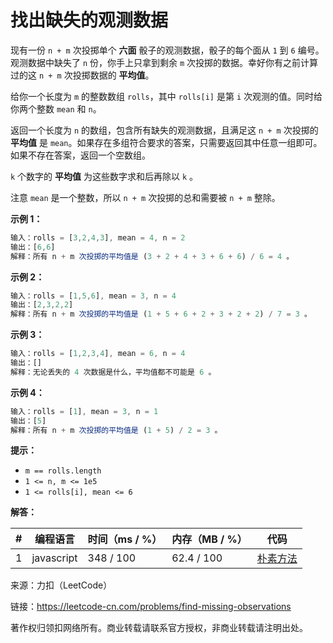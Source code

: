 # 找出缺失的观测数据

现有一份 `n + m` 次投掷单个 **六面** 骰子的观测数据，骰子的每个面从 `1` 到 `6` 编号。观测数据中缺失了 `n` 份，你手上只拿到剩余 `m` 次投掷的数据。幸好你有之前计算过的这 `n + m` 次投掷数据的 **平均值**。

给你一个长度为 `m` 的整数数组 `rolls`，其中 `rolls[i]` 是第 `i` 次观测的值。同时给你两个整数 `mean` 和 `n`。

返回一个长度为 `n` 的数组，包含所有缺失的观测数据，且满足这 `n + m` 次投掷的 **平均值** 是 `mean`。如果存在多组符合要求的答案，只需要返回其中任意一组即可。如果不存在答案，返回一个空数组。

`k` 个数字的 **平均值** 为这些数字求和后再除以 `k` 。

注意 `mean` 是一个整数，所以 `n + m` 次投掷的总和需要被 `n + m` 整除。

**示例 1：**

``` javascript
输入：rolls = [3,2,4,3], mean = 4, n = 2
输出：[6,6]
解释：所有 n + m 次投掷的平均值是 (3 + 2 + 4 + 3 + 6 + 6) / 6 = 4 。
```

**示例 2：**

``` javascript
输入：rolls = [1,5,6], mean = 3, n = 4
输出：[2,3,2,2]
解释：所有 n + m 次投掷的平均值是 (1 + 5 + 6 + 2 + 3 + 2 + 2) / 7 = 3 。
```

**示例 3：**

``` javascript
输入：rolls = [1,2,3,4], mean = 6, n = 4
输出：[]
解释：无论丢失的 4 次数据是什么，平均值都不可能是 6 。
```

**示例 4：**

``` javascript
输入：rolls = [1], mean = 3, n = 1
输出：[5]
解释：所有 n + m 次投掷的平均值是 (1 + 5) / 2 = 3 。
```

**提示：**

- `m == rolls.length`
- `1 <= n, m <= 1e5`
- `1 <= rolls[i], mean <= 6`

**解答：**

**#**|**编程语言**|**时间（ms / %）**|**内存（MB / %）**|**代码**
--|--|--|--|--
1|javascript|348 / 100|62.4 / 100|[朴素方法](./javascript/ac_v1.js)

来源：力扣（LeetCode）

链接：https://leetcode-cn.com/problems/find-missing-observations

著作权归领扣网络所有。商业转载请联系官方授权，非商业转载请注明出处。
